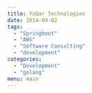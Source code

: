 ```yaml
---
title: YuQar Technologies
date: 2014-04-02
tags:
  - "Springboot"
  - "AWS"
  - "Software Consulting"
  - "development"
categories:
  - "Development"
  - "golang"
menu: main
---
```


